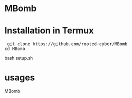 # MBomb
# Installation in Termux
<pre> git clone https://github.com/rooted-cyber/MBomb
cd MBomb</pre>

<p>bash setup.sh</p>

# usages
MBomb
